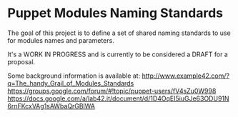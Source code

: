 Puppet Modules Naming Standards
===============================

The goal of this project is to define a set of shared naming standards to use for modules names and parameters.

It's a WORK IN PROGRESS and is currently to be considered a DRAFT for a proposal.

Some background information is available at:
http://www.example42.com/?q=The_handy_Grail_of_Modules_Standards
https://groups.google.com/forum/#!topic/puppet-users/fV4sZu0W998
https://docs.google.com/a/lab42.it/document/d/1D4OqEI5iuGJe63ODU91N6rnFKcxVAg1sAWbaQrGBlWA


